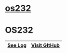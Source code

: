 # [os232](https://aryadk153.github.io/os232/)
# OS232
[See Log](https://github.com/AryaDK153/os232/TXT/mylog.txt) | [Visit GItHub](https://github.com/AryaDK153/os232/)
----- | -----
